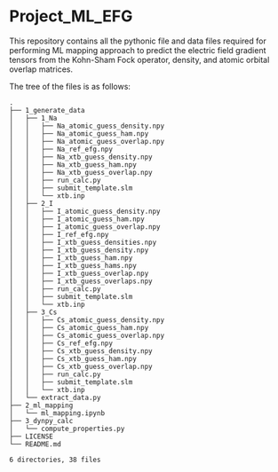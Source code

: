 # Project_ML_EFG

This repository contains all the pythonic file and data files required for performing ML mapping approach to predict the electric field gradient tensors from the Kohn-Sham Fock operator, density, and atomic orbital overlap matrices.

The tree of the files is as follows:

```
.
├── 1_generate_data
│   ├── 1_Na
│   │   ├── Na_atomic_guess_density.npy
│   │   ├── Na_atomic_guess_ham.npy
│   │   ├── Na_atomic_guess_overlap.npy
│   │   ├── Na_ref_efg.npy
│   │   ├── Na_xtb_guess_density.npy
│   │   ├── Na_xtb_guess_ham.npy
│   │   ├── Na_xtb_guess_overlap.npy
│   │   ├── run_calc.py
│   │   ├── submit_template.slm
│   │   └── xtb.inp
│   ├── 2_I
│   │   ├── I_atomic_guess_density.npy
│   │   ├── I_atomic_guess_ham.npy
│   │   ├── I_atomic_guess_overlap.npy
│   │   ├── I_ref_efg.npy
│   │   ├── I_xtb_guess_densities.npy
│   │   ├── I_xtb_guess_density.npy
│   │   ├── I_xtb_guess_ham.npy
│   │   ├── I_xtb_guess_hams.npy
│   │   ├── I_xtb_guess_overlap.npy
│   │   ├── I_xtb_guess_overlaps.npy
│   │   ├── run_calc.py
│   │   ├── submit_template.slm
│   │   └── xtb.inp
│   ├── 3_Cs
│   │   ├── Cs_atomic_guess_density.npy
│   │   ├── Cs_atomic_guess_ham.npy
│   │   ├── Cs_atomic_guess_overlap.npy
│   │   ├── Cs_ref_efg.npy
│   │   ├── Cs_xtb_guess_density.npy
│   │   ├── Cs_xtb_guess_ham.npy
│   │   ├── Cs_xtb_guess_overlap.npy
│   │   ├── run_calc.py
│   │   ├── submit_template.slm
│   │   └── xtb.inp
│   └── extract_data.py
├── 2_ml_mapping
│   └── ml_mapping.ipynb
├── 3_dynpy_calc
│   └── compute_properties.py
├── LICENSE
└── README.md

6 directories, 38 files
```
